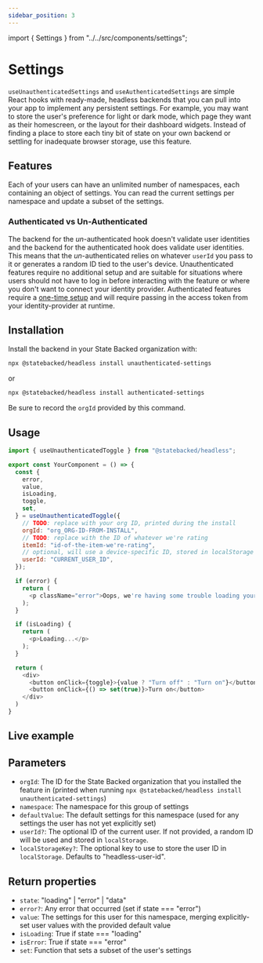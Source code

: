 ```yaml
---
sidebar_position: 3
---
```

import { Settings } from "../../src/components/settings";

# Settings

`useUnauthenticatedSettings` and `useAuthenticatedSettings` are simple React hooks with ready-made, headless backends that you can pull into your app to implement any persistent settings.
For example, you may want to store the user's preference for light or dark mode, which page they want as their homescreen, or the layout for their dashboard widgets.
Instead of finding a place to store each tiny bit of state on your own backend or settling for inadequate browser storage, use this feature.

## Features

Each of your users can have an unlimited number of namespaces, each containing an object of settings. You can read the current settings per namespace and update a subset of the settings.

### Authenticated vs Un-Authenticated

The backend for the *un*-authenticated hook doesn't validate user identities and the backend for the authenticated hook does validate user identities.
This means that the *un*-authenticated relies on whatever `userId` you pass to it or generates a random ID tied to the user's device.
Unauthenticated features require no additional setup and are suitable for situations where users should not have to log in before interacting with the feature or where you don't want to connect your identity provider.
Authenticated features require a [one-time setup](../authentication.md) and will require passing in the access token from your identity-provider at runtime.

## Installation

Install the backend in your State Backed organization with:
```bash
npx @statebacked/headless install unauthenticated-settings
```

or

```bash
npx @statebacked/headless install authenticated-settings
```

Be sure to record the `orgId` provided by this command.

## Usage

```javascript
import { useUnauthenticatedToggle } from "@statebacked/headless";

export const YourComponent = () => {
  const {
    error,
    value,
    isLoading,
    toggle,
    set,
  } = useUnauthenticatedToggle({
    // TODO: replace with your org ID, printed during the install
    orgId: "org_ORG-ID-FROM-INSTALL",
    // TODO: replace with the ID of whatever we're rating
    itemId: "id-of-the-item-we're-rating",
    // optional, will use a device-specific ID, stored in localStorage if not provided
    userId: "CURRENT_USER_ID",
  });

  if (error) {
    return (
      <p className="error">Oops, we're having some trouble loading your toggle state.</p>
    );
  }

  if (isLoading) {
    return (
      <p>Loading...</p>
    );
  }

  return (
    <div>
      <button onClick={toggle}>{value ? "Turn off" : "Turn on"}</button>
      <button onClick={() => set(true)}>Turn on</button>
    </div>
  )
}
```

## Live example

<Settings />

## Parameters

- `orgId`: The ID for the State Backed organization that you installed the feature in (printed when running `npx @statebacked/headless install unauthenticated-settings`)
- `namespace`: The namespace for this group of settings
- `defaultValue`: The default settings for this namespace (used for any settings the user has not yet explicitly set)
- `userId?`: The optional ID of the current user. If not provided, a random ID will be used and stored in `localStorage`.
- `localStorageKey?`: The optional key to use to store the user ID in `localStorage`. Defaults to "headless-user-id".

## Return properties

- `state`: "loading" | "error" | "data"
- `error?`: Any error that occurred (set if state === "error")
- `value`: The settings for this user for this namespace, merging explicitly-set user values with the provided default value
- `isLoading`: True if state === "loading"
- `isError`: True if state === "error"
- `set`: Function that sets a subset of the user's settings
